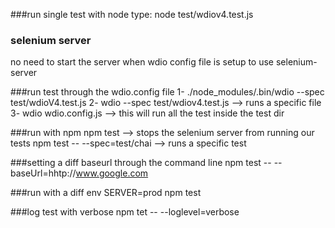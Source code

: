 ###run single test with node
type: node test/wdiov4.test.js

### selenium server
no need to start the server when wdio config file is setup to use selenium-server

###run test through the wdio.config file
1- ./node_modules/.bin/wdio --spec test/wdioV4.test.js 
2- wdio --spec test/wdiov4.test.js  --> runs a specific file
3- wdio wdio.config.js --> this will run all the test inside the test dir

###run with npm 
npm test --> stops the selenium server from running our tests
npm test -- --spec=test/chai --> runs a specific test

###setting a diff baseurl through the command line
npm test -- --baseUrl=hhtp://www.google.com

###run with a diff env
SERVER=prod npm test

###log test with verbose
npm tet -- --loglevel=verbose
